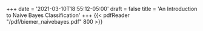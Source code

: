 +++
date = '2021-03-10T18:55:12-05:00'
draft = false
title = 'An Introduction to Naive Bayes Classification'
+++
{{< pdfReader "/pdf/biemer_naivebayes.pdf" 800 >}}
